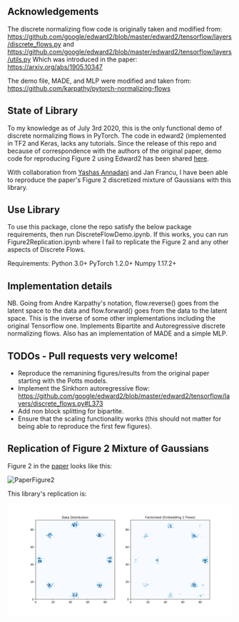 ## Acknowledgements

The discrete normalizing flow code is originally taken and modified from:
https://github.com/google/edward2/blob/master/edward2/tensorflow/layers/discrete_flows.py
and https://github.com/google/edward2/blob/master/edward2/tensorflow/layers/utils.py
Which was introduced in the paper: https://arxiv.org/abs/1905.10347 

The demo file, MADE, and MLP were modified and taken from: https://github.com/karpathy/pytorch-normalizing-flows

## State of Library

To my knowledge as of July 3rd 2020, this is the only functional demo of discrete normalizing flows in PyTorch. The code in edward2 (implemented in TF2 and Keras, lacks any tutorials. Since the release of this repo and because of correspondence with the authors of the original paper, demo code for reproducing Figure 2 using Edward2 has been shared [here](https://github.com/google/edward2/blob/a0f683ffc549add74d82405bc81073b7162cd408/examples/quantized_ring_of_gaussians.py).

With collaboration from [Yashas Annadani](https://github.com/yannadani) and Jan Francu, I have been able to reproduce the paper's Figure 2 discretized mixture of Gaussians with this library.

## Use Library

To use this package, clone the repo satisfy the below package requirements, then run DiscreteFlowDemo.ipynb. If this works, you can run Figure2Replication.ipynb where I fail to replicate the Figure 2 and any other aspects of Discrete Flows.

Requirements:
Python 3.0+
PyTorch 1.2.0+
Numpy 1.17.2+

## Implementation details
NB. Going from Andre Karpathy's notation, flow.reverse() goes from the latent space to the data and flow.forward() goes from the data to the latent space. This is the inverse of some other implementations including the original Tensorflow one.
Implements Bipartite and Autoregressive discrete normalizing flows. Also has an implementation of MADE and a simple MLP.

## TODOs - Pull requests very welcome!
* Reproduce the remanining figures/results from the original paper starting with the Potts models.
* Implement the Sinkhorn autoregressive flow: https://github.com/google/edward2/blob/master/edward2/tensorflow/layers/discrete_flows.py#L373
* Add non block splitting for bipartite.
* Ensure that the scaling functionality works (this should not matter for being able to reproduce the first few figures).

## Replication of Figure 2 Mixture of Gaussians

Figure 2 in the [paper](https://arxiv.org/abs/1905.10347) looks like this:

![PaperFigure2](figures/Figure2FromPaper.png)

This library's replication is:

![Fig2Reproduction](figures/Fig2Reproduce.png)